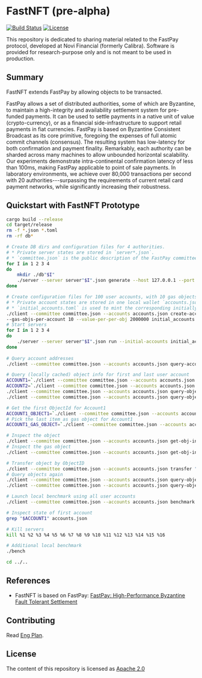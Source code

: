 # FastNFT (pre-alpha)

[![Build Status](https://github.com/novifinancial/fastpay/actions/workflows/rust.yml/badge.svg)](https://github.com/novifinancial/fastpay/actions/workflows/rust.yml)
[![License](https://img.shields.io/badge/license-Apache-green.svg)](LICENSE.md)

This repository is dedicated to sharing material related to the FastPay protocol, developed at Novi Financial (formerly Calibra). Software is provided for research-purpose only and is not meant to be used in production.

## Summary

FastNFT extends FastPay by allowing objects to be transacted.

FastPay allows a set of distributed authorities, some of which are Byzantine, to maintain a high-integrity and availability settlement system for pre-funded payments. It can be used to settle payments in a native unit of value (crypto-currency), or as a financial side-infrastructure to support retail payments in fiat currencies. FastPay is based on Byzantine Consistent Broadcast as its core primitive, foregoing the expenses of full atomic commit channels (consensus). The resulting system has low-latency for both confirmation and payment finality. Remarkably, each authority can be sharded across many machines to allow unbounded horizontal scalability. Our experiments demonstrate intra-continental confirmation latency of less than 100ms, making FastPay applicable to point of sale payments. In laboratory environments, we achieve over 80,000 transactions per second with 20 authorities---surpassing the requirements of current retail card payment networks, while significantly increasing their robustness.

## Quickstart with FastNFT Prototype

```bash
cargo build --release
cd target/release
rm -f *.json *.toml
rm -rf db*

# Create DB dirs and configuration files for 4 authorities.
# * Private server states are stored in `server*.json`.
# * `committee.json` is the public description of the FastPay committee.
for I in 1 2 3 4
do
    mkdir ./db"$I"
    ./server --server server"$I".json generate --host 127.0.0.1 --port 9"$I"00 --database-path ./db"$I" >> committee.json
done

# Create configuration files for 100 user accounts, with 10 gas objects per account and 2000000 value each.
# * Private account states are stored in one local wallet `accounts.json`.
# * `initial_accounts.toml` is used to mint the corresponding initially randomly generated (for now) objects at startup on the server side.
./client --committee committee.json --accounts accounts.json create-accounts --num 100 \
--gas-objs-per-account 10 --value-per-per-obj 2000000 initial_accounts.toml
# Start servers
for I in 1 2 3 4
do
    ./server --server server"$I".json run --initial-accounts initial_accounts.toml --committee committee.json --local-ip 0.0.0.0 &
done
 
# Query account addresses
./client --committee committee.json --accounts accounts.json query-accounts-addrs

# Query (locally cached) object info for first and last user account
ACCOUNT1=`./client --committee committee.json --accounts accounts.json query-accounts-addrs | head -n 1`
ACCOUNT2=`./client --committee committee.json --accounts accounts.json query-accounts-addrs | tail -n -1`
./client --committee committee.json --accounts accounts.json query-objects --address "$ACCOUNT1"
./client --committee committee.json --accounts accounts.json query-objects --address "$ACCOUNT2"

# Get the first ObjectId for Account1
ACCOUNT1_OBJECT1=`./client --committee committee.json --accounts accounts.json query-objects --address "$ACCOUNT1" | head -n 1 |  awk -F: '{ print $1 }'`
# Pick the last item as gas object for Account1
ACCOUNT1_GAS_OBJECT=`./client --committee committee.json --accounts accounts.json query-objects --address "$ACCOUNT1" | tail -n -1 |  awk -F: '{ print $1 }'`

# Inspect the object
./client --committee committee.json --accounts accounts.json get-obj-info "$ACCOUNT1_OBJECT1"
# Inspect the gas object
./client --committee committee.json --accounts accounts.json get-obj-info "$ACCOUNT1_GAS_OBJECT"

# Transfer object by ObjectID
./client --committee committee.json --accounts accounts.json transfer "$ACCOUNT1_OBJECT1" "$ACCOUNT1_GAS_OBJECT" --from "$ACCOUNT1" --to "$ACCOUNT2"
# Query objects again
./client --committee committee.json --accounts accounts.json query-objects --address "$ACCOUNT1"
./client --committee committee.json --accounts accounts.json query-objects --address "$ACCOUNT2"

# Launch local benchmark using all user accounts
./client --committee committee.json --accounts accounts.json benchmark

# Inspect state of first account
grep "$ACCOUNT1" accounts.json

# Kill servers
kill %1 %2 %3 %4 %5 %6 %7 %8 %9 %10 %11 %12 %13 %14 %15 %16

# Additional local benchmark
./bench

cd ../..
```

## References

* FastNFT is based on FastPay: [FastPay: High-Performance Byzantine Fault Tolerant Settlement](https://arxiv.org/pdf/2003.11506.pdf)

## Contributing

Read [Eng Plan](https://docs.google.com/document/d/1Cqxaw23PR2hc5bkbhXIDCnWjxA3AbfjsuB45ltWns4U/edit#).

## License

The content of this repository is licensed as [Apache 2.0](https://github.com/MystenLabs/fastnft/blob/update-readme/LICENSE)
